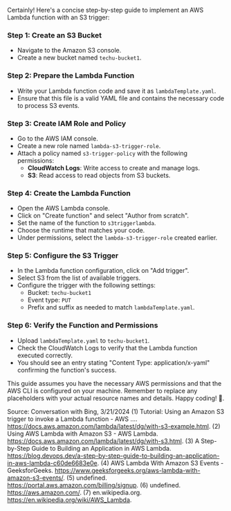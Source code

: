Certainly! Here's a concise step-by-step guide to implement an AWS Lambda function with an S3 trigger:

### Step 1: Create an S3 Bucket
- Navigate to the Amazon S3 console.
- Create a new bucket named `techu-bucket1`.

### Step 2: Prepare the Lambda Function
- Write your Lambda function code and save it as `lambdaTemplate.yaml`.
- Ensure that this file is a valid YAML file and contains the necessary code to process S3 events.

### Step 3: Create IAM Role and Policy
- Go to the AWS IAM console.
- Create a new role named `lambda-s3-trigger-role`.
- Attach a policy named `s3-trigger-policy` with the following permissions:
  - **CloudWatch Logs**: Write access to create and manage logs.
  - **S3**: Read access to read objects from S3 buckets.

### Step 4: Create the Lambda Function
- Open the AWS Lambda console.
- Click on "Create function" and select "Author from scratch".
- Set the name of the function to `s3triggerlambda`.
- Choose the runtime that matches your code.
- Under permissions, select the `lambda-s3-trigger-role` created earlier.

### Step 5: Configure the S3 Trigger
- In the Lambda function configuration, click on "Add trigger".
- Select S3 from the list of available triggers.
- Configure the trigger with the following settings:
  - Bucket: `techu-bucket1`
  - Event type: `PUT`
  - Prefix and suffix as needed to match `lambdaTemplate.yaml`.

### Step 6: Verify the Function and Permissions
- Upload `lambdaTemplate.yaml` to `techu-bucket1`.
- Check the CloudWatch Logs to verify that the Lambda function executed correctly.
- You should see an entry stating "Content Type: application/x-yaml" confirming the function's success.

This guide assumes you have the necessary AWS permissions and that the AWS CLI is configured on your machine. Remember to replace any placeholders with your actual resource names and details. Happy coding! 🚀.

Source: Conversation with Bing, 3/21/2024
(1) Tutorial: Using an Amazon S3 trigger to invoke a Lambda function - AWS .... https://docs.aws.amazon.com/lambda/latest/dg/with-s3-example.html.
(2) Using AWS Lambda with Amazon S3 - AWS Lambda. https://docs.aws.amazon.com/lambda/latest/dg/with-s3.html.
(3) A Step-by-Step Guide to Building an Application in AWS Lambda. https://blog.devops.dev/a-step-by-step-guide-to-building-an-application-in-aws-lambda-c60de6683e0e.
(4) AWS Lambda With Amazon S3 Events - GeeksforGeeks. https://www.geeksforgeeks.org/aws-lambda-with-amazon-s3-events/.
(5) undefined. https://portal.aws.amazon.com/billing/signup.
(6) undefined. https://aws.amazon.com/.
(7) en.wikipedia.org. https://en.wikipedia.org/wiki/AWS_Lambda.
